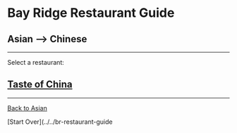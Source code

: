 # Bay Ridge Restaurant Guide
## Asian --> Chinese
---
Select a restaurant: 
## [Taste of China](http://www.brooklyntasteofchina.com/)
---
[Back to Asian](../asian.md)

[Start Over](../../br-restaurant-guide